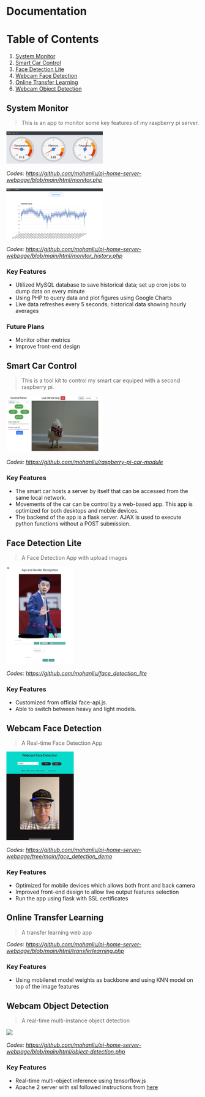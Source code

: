 # Documentation

# Table of Contents
1. [System Monitor](#system-monitor)
2. [Smart Car Control](#smart-car-control)
3. [Face Detection Lite](#face-detection-lite)
4. [Webcam Face Detection](#webcam-face-detection)
5. [Online Transfer Learning](#online-transfer-learning)
6. [Webcam Object Detection](#webcam-object-detection)

## System Monitor
> This is an app to monitor some key features of my raspberry pi server.

<img src="images/monitorlive.png" style="width: 50%;">

*Codes: https://github.com/mohanliu/pi-home-server-webpage/blob/main/html/monitor.php*

<img src="images/monitorhistory.png" style="width: 50%;">

*Codes: https://github.com/mohanliu/pi-home-server-webpage/blob/main/html/monitor_history.php*


### Key Features
- Utilized MySQL database to save historical data; set up cron jobs to dump data on every minute
- Using PHP to query data and plot figures using Google Charts
- Live data refreshes every 5 seconds; historical data showing hourly averages

### Future Plans
- Monitor other metrics 
- Improve front-end design


## Smart Car Control
> This is a tool kit to control my smart car equiped with a second raspberry pi. 

<img src="images/smartcarcontrol.png" style="width: 50%;">

*Codes: https://github.com/mohanliu/raspberry-pi-car-module*

### Key Features
- The smart car hosts a server by itself that can be accessed from the same local network.
- Movements of the car can be control by a web-based app. This app is optimized for both desktops and mobile devices.
- The backend of the app is a flask server. AJAX is used to execute python functions without a POST submission.

## Face Detection Lite
> A Face Detection App with upload images

<img src="images/facedetectlite.png" style="width: 35%;">

*Codes: https://github.com/mohanliu/face_detection_lite*

### Key Features
- Customized from official face-api.js.
- Able to switch between heavy and light models.

## Webcam Face Detection
> A Real-time Face Detection App

<img src="images/facedetect-realtime.gif" style="width: 35%;">

*Codes: https://github.com/mohanliu/pi-home-server-webpage/tree/main/face_detection_demo*

### Key Features
- Optimized for mobile devices which allows both front and back camera
- Improved front-end design to allow live output features selection
- Run the app using flask with SSL certificates

## Online Transfer Learning
> A transfer learning web app

*Codes: https://github.com/mohanliu/pi-home-server-webpage/blob/main/html/transferlearning.php*

### Key Features
- Using mobilenet model weights as backbone and using KNN model on top of the image features

## Webcam Object Detection
> A real-time multi-instance object detection

<img src="images/objectdetection-realtime.gif" style="width: 35%;">

*Codes: https://github.com/mohanliu/pi-home-server-webpage/blob/main/html/object-detection.php*

### Key Features
- Real-time multi-object inference using tensorflow.js
- Apache 2 server with ssl followed instructions from [here](https://medium.com/@r.robipozzi/have-fun-with-your-raspberry-pi-secure-your-application-with-self-signed-certificates-c8ef455a492f)
